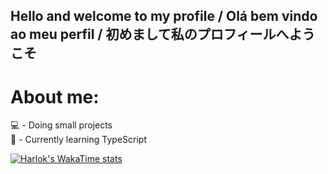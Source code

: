 ## Hello and welcome to my profile / Olá bem vindo ao meu perfil / 初めまして私のプロフィールへようこそ

<h1>About me:</h1>
  💻 - Doing small projects <br>
  🌱 - Currently learning TypeScript <br>

[![Harlok's WakaTime stats](https://github-readme-stats.vercel.app/api/wakatime?username=@gabrielregis3&theme=synthwave)](https://github.com/anuraghazra/github-readme-stats)
